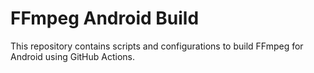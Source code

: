 # FFmpeg Android Build

This repository contains scripts and configurations to build FFmpeg for Android using GitHub Actions.
